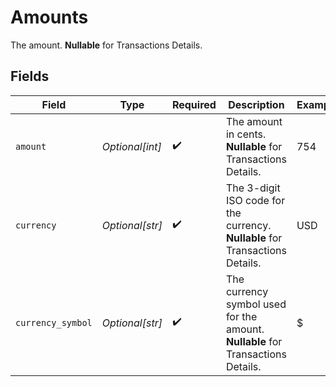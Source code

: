 # Amounts

The amount. **Nullable** for Transactions Details.


## Fields

| Field                                                                           | Type                                                                            | Required                                                                        | Description                                                                     | Example                                                                         |
| ------------------------------------------------------------------------------- | ------------------------------------------------------------------------------- | ------------------------------------------------------------------------------- | ------------------------------------------------------------------------------- | ------------------------------------------------------------------------------- |
| `amount`                                                                        | *Optional[int]*                                                                 | :heavy_check_mark:                                                              | The amount in cents. **Nullable** for Transactions Details.                     | 754                                                                             |
| `currency`                                                                      | *Optional[str]*                                                                 | :heavy_check_mark:                                                              | The 3-digit ISO code for the currency. **Nullable** for Transactions Details.   | USD                                                                             |
| `currency_symbol`                                                               | *Optional[str]*                                                                 | :heavy_check_mark:                                                              | The currency symbol used for the amount. **Nullable** for Transactions Details. | $                                                                               |